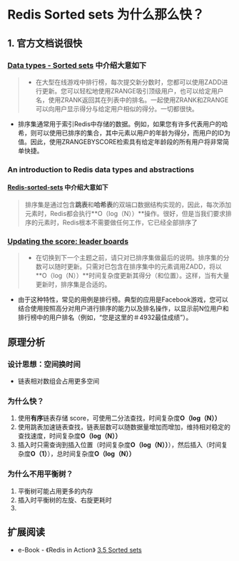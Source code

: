 # Redis Sorted sets 为什么那么快？

## 1. 官方文档说很快

### [Data types - Sorted sets](https://redis.io/topics/data-types#sorted-sets) 中介绍大意如下

> - 在大型在线游戏中排行榜，每次提交新分数时，您都可以使用ZADD进行更新。您可以轻松地使用ZRANGE吸引顶级用户，也可以给定用户名，使用ZRANK返回其在列表中的排名。一起使用ZRANK和ZRANGE可以向用户显示得分与给定用户相似的得分。一切都很快。
- 排序集通常用于索引Redis中存储的数据。例如，如果您有许多代表用户的哈希，则可以使用已排序的集合，其中元素以用户的年龄为得分，而用户的ID为值。因此，使用ZRANGEBYSCORE检索具有给定年龄段的所有用户将非常简单快捷。

### An introduction to Redis data types and abstractions
#### [Redis-sorted-sets](https://redis.io/topics/data-types-intro#redis-sorted-sets) 中介绍大意如下

> 排序集是通过包含**跳表**和**哈希表**的双端口数据结构实现的，因此，每次添加元素时，Redis都会执行**O（log（N））**操作。很好，但是当我们要求排序的元素时，Redis根本不需要做任何工作，它已经全部排序了

### [Updating the score: leader boards](https://redis.io/topics/data-types-intro#updating-the-score-leader-boards)

> - 在切换到下一个主题之前，请只对已排序集做最后的说明。排序集的分数可以随时更新。只需对已包含在排序集中的元素调用ZADD，将以**O（log（N））**时间复杂度更新其得分（和位置）。这样，当有大量更新时，排序集是合适的。
- 由于这种特性，常见的用例是排行榜。典型的应用是Facebook游戏，您可以结合使用按照高分对用户进行排序的能力以及排名操作，以显示前N位用户和排行榜中的用户排名（例如，“您是这里的＃4932最佳成绩”）。

## 原理分析
### 设计思想：空间换时间
- 链表相对数组会占用更多空间

### 为什么快？
1. 使用**有序**链表存储 score，可使用二分法查找，时间复杂度**O（log（N））**
2. 使用跳表加速链表查找，链表层数可以随数据量增加而增加，维持相对稳定的查找速度，时间复杂度**O（log（N））**
3. 插入时只需查询到插入位置（时间复杂度**O（log（N））**），然后插入（时间复杂度**O（1）**），总时间复杂度**O（log（N））**

### 为什么不用平衡树？
1. 平衡树可能占用更多的内存
2. 插入时平衡树的左旋、右旋更耗时
3. 

## 扩展阅读
- e-Book - 《Redis in Action》 [3.5 Sorted sets](https://redislabs.com/ebook/part-2-core-concepts/chapter-3-commands-in-redis/3-5-sorted-sets/)


